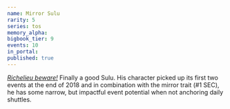 ```yaml
---
name: Mirror Sulu
rarity: 5
series: tos
memory_alpha:
bigbook_tier: 9
events: 10
in_portal:
published: true
---
```


[_Richelieu beware!_](https://www.youtube.com/watch?v=szS3SJDaBGc) Finally a good Sulu. His character picked up its first two events at the end of 2018 and in combination with the mirror trait (#1 SEC), he has some narrow, but impactful event potential when not anchoring daily shuttles.
